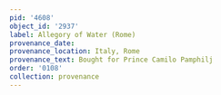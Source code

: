 ```yaml
---
pid: '4608'
object_id: '2937'
label: Allegory of Water (Rome)
provenance_date:
provenance_location: Italy, Rome
provenance_text: Bought for Prince Camilo Pamphilj
order: '0108'
collection: provenance
---
```

